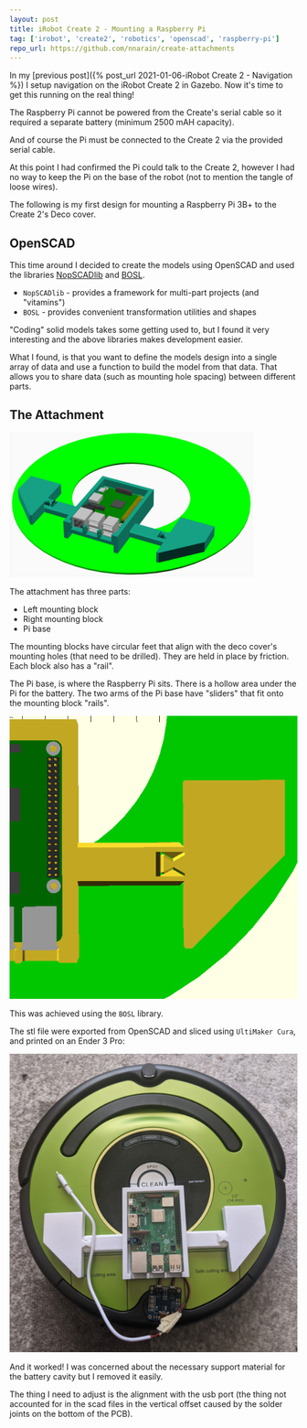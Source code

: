 ```yaml
---
layout: post
title: iRobot Create 2 - Mounting a Raspberry Pi
tag: ['irobot', 'create2', 'robotics', 'openscad', 'raspberry-pi']
repo_url: https://github.com/nnarain/create-attachments
---
```


In my [previous post]({% post_url 2021-01-06-iRobot Create 2 - Navigation %}) I setup navigation on the iRobot Create 2 in Gazebo. Now it's time to get this running on the real thing!

The Raspberry Pi cannot be powered from the Create's serial cable so it required a separate battery (minimum 2500 mAH capacity).

And of course the Pi must be connected to the Create 2 via the provided serial cable.

At this point I had confirmed the Pi could talk to the Create 2, however I had no way to keep the Pi on the base of the robot (not to mention the tangle of loose wires).

The following is my first design for mounting a Raspberry Pi 3B+ to the Create 2's Deco cover.

OpenSCAD
--------

This time around I decided to create the models using OpenSCAD and used the libraries [NopSCADlib](https://github.com/nophead/NopSCADlib) and [BOSL](https://github.com/revarbat/BOSL).

* `NopSCADlib` - provides a framework for multi-part projects (and "vitamins")
* `BOSL`       - provides convenient transformation utilities and shapes

"Coding" solid models takes some getting used to, but I found it very interesting and the above libraries makes development easier.

What I found, is that you want to define the models design into a single array of data and use a function to build the model from that data. That allows you to share data (such as mounting hole spacing) between different parts.

The Attachment
--------------

![image not found!](/assets/2021/02/14/main_assembled.png)

The attachment has three parts:

* Left mounting block
* Right mounting block
* Pi base

The mounting blocks have circular feet that align with the deco cover's mounting holes (that need to be drilled). They are held in place by friction. Each block also has a "rail".

The Pi base, is where the Raspberry Pi sits. There is a hollow area under the Pi for the battery. The two arms of the Pi base have "sliders" that fit onto the mounting block "rails".

![image not found!](/assets/2021/02/14/rails-slider.png)

This was achieved using the `BOSL` library.

The stl file were exported from OpenSCAD and sliced using `UltiMaker Cura`, and printed on an Ender 3 Pro:

![image not found!](/assets/2021/02/14/printed.jpg)

And it worked! I was concerned about the necessary support material for the battery cavity but I removed it easily.

The thing I need to adjust is the alignment with the usb port (the thing not accounted for in the scad files in the vertical offset caused by the solder joints on the bottom of the PCB).
